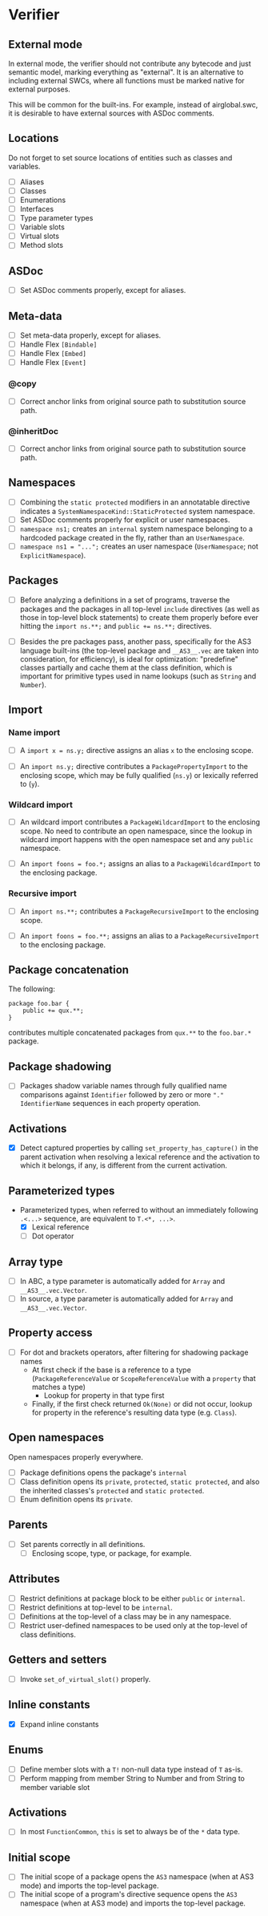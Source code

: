 # Verifier

## External mode

In external mode, the verifier should not contribute any bytecode and just semantic model, marking everything as "external". It is an alternative to including external SWCs, where all functions must be marked native for external purposes.

This will be common for the built-ins. For example, instead of airglobal.swc, it is desirable to have external sources with ASDoc comments.

## Locations

Do not forget to set source locations of entities such as classes and variables.

* [ ] Aliases
* [ ] Classes
* [ ] Enumerations
* [ ] Interfaces
* [ ] Type parameter types
* [ ] Variable slots
* [ ] Virtual slots
* [ ] Method slots

## ASDoc

* [ ] Set ASDoc comments properly, except for aliases.

## Meta-data

* [ ] Set meta-data properly, except for aliases.
* [ ] Handle Flex `[Bindable]`
* [ ] Handle Flex `[Embed]`
* [ ] Handle Flex `[Event]`

### @copy

* [ ] Correct anchor links from original source path to substitution source path.

### @inheritDoc

* [ ] Correct anchor links from original source path to substitution source path.

## Namespaces

* [ ] Combining the `static protected` modifiers in an annotatable directive indicates a `SystemNamespaceKind::StaticProtected` system namespace.
* [ ] Set ASDoc comments properly for explicit or user namespaces.
* [ ] `namespace ns1;` creates an `internal` system namespace belonging to a hardcoded package created in the fly, rather than an `UserNamespace`.
* [ ] `namespace ns1 = "...";` creates an user namespace (`UserNamespace`; not `ExplicitNamespace`).

## Packages

* [ ] Before analyzing a definitions in a set of programs, traverse the packages and the packages in all top-level `include` directives (as well as those in top-level block statements) to create them properly before ever hitting the `import ns.**;` and `public += ns.**;` directives.

* [ ] Besides the pre packages pass, another pass, specifically for the AS3 language built-ins (the top-level package and `__AS3__.vec` are taken into consideration, for efficiency), is ideal for optimization: "predefine" classes partially and cache them at the class definition, which is important for primitive types used in name lookups (such as `String` and `Number`).

## Import

### Name import

* [ ] A `import x = ns.y;` directive assigns an alias `x` to the enclosing scope.

* [ ] An `import ns.y;` directive contributes a `PackagePropertyImport` to the enclosing scope, which may be fully qualified (`ns.y`) or lexically referred to (`y`).

### Wildcard import

* [ ] An wildcard import contributes a `PackageWildcardImport` to the enclosing scope. No need to contribute an open namespace, since the lookup in wildcard import happens with the open namespace set and any `public` namespace.

* [ ] An `import foons = foo.*;` assigns an alias to a `PackageWildcardImport` to the enclosing package.

### Recursive import

* [ ] An `import ns.**;` contributes a `PackageRecursiveImport` to the enclosing scope.

* [ ] An `import foons = foo.**;` assigns an alias to a `PackageRecursiveImport` to the enclosing package.

## Package concatenation

The following:

```
package foo.bar {
    public += qux.**;
}
```

contributes multiple concatenated packages from `qux.**` to the `foo.bar.*` package.

## Package shadowing

* [ ] Packages shadow variable names through fully qualified name comparisons against `Identifier` followed by zero or more `"." IdentifierName` sequences in each property operation.

## Activations

* [x] Detect captured properties by calling `set_property_has_capture()` in the parent activation when resolving a lexical reference and the activation to which it belongs, if any, is different from the current activation.

## Parameterized types

* Parameterized types, when referred to without an immediately following `.<...>` sequence, are equivalent to `T.<*, ...>`.
  * [x] Lexical reference
  * [ ] Dot operator

## Array type

* [ ] In ABC, a type parameter is automatically added for `Array` and `__AS3__.vec.Vector`.
* [ ] In source, a type parameter is automatically added for `Array` and `__AS3__.vec.Vector`.

## Property access

* [ ] For dot and brackets operators, after filtering for shadowing package names
  * At first check if the base is a reference to a type (`PackageReferenceValue` or `ScopeReferenceValue` with a `property` that matches a type)
    * Lookup for property in that type first
  * Finally, if the first check returned `Ok(None)` or did not occur, lookup for property in the reference's resulting data type (e.g. `Class`).

## Open namespaces

Open namespaces properly everywhere.

* [ ] Package definitions opens the package's `internal`
* [ ] Class definition opens its `private`, `protected`, `static protected`, and also the inherited classes's `protected` and `static protected`.
* [ ] Enum definition opens its `private`.

## Parents

* [ ] Set parents correctly in all definitions.
  * [ ] Enclosing scope, type, or package, for example.

## Attributes

* [ ] Restrict definitions at package block to be either `public` or `internal`.
* [ ] Restrict definitions at top-level to be `internal`.
* [ ] Definitions at the top-level of a class may be in any namespace.
* [ ] Restrict user-defined namespaces to be used only at the top-level of class definitions.

## Getters and setters

* [ ] Invoke `set_of_virtual_slot()` properly.

## Inline constants

* [x] Expand inline constants

## Enums

* [ ] Define member slots with a `T!` non-null data type instead of `T` as-is.
* [ ] Perform mapping from member String to Number and from String to member variable slot

## Activations

* [ ] In most `FunctionCommon`, `this` is set to always be of the `*` data type.

## Initial scope

* [ ] The initial scope of a package opens the `AS3` namespace (when at AS3 mode) and imports the top-level package.
* [ ] The initial scope of a program's directive sequence opens the `AS3` namespace (when at AS3 mode) and imports the top-level package.
